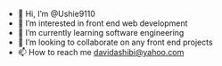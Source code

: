 - 👋 Hi, I’m @Ushie9110
- 👀 I’m interested in front end web development 
- 🌱 I’m currently learning software engineering 
- 💞️ I’m looking to collaborate on any front end projects
- 📫 How to reach me davidashibi@yahoo.com 

<!---
Ushie9110/Ushie9110 is a ✨ special ✨ repository because its `README.md` (this file) appears on your GitHub profile.
You can click the Preview link to take a look at your changes.
--->
